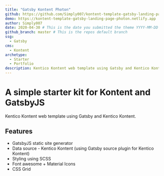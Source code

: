 ```yaml
---
title: "Gatsby Kontent Photon"
github: https://github.com/Simply007/kontent-template-gatsby-landing-page-photon
demo: https://kontent-template-gatsby-landing-page-photon.netlify.app
author: Simply007
date: 2020-04-30 # This is the date you submitted the theme YYYY-MM-DD
github_branch: master # This is the repos default branch
ssg:
  - Gatsby
cms:
  - Kontent
archetype:
  - Starter
  - Portfolio
description: Kentico Kontent web template using Gatsby and Kentico Kontent.
---
```


# A simple starter kit for Kontent and GatsbyJS

Kentico Kontent web template using Gatsby and Kentico Kontent.

## Features

* GatsbyJS static site generator
* Data source - Kentico Kontent (using Gatsby source plugin for Kentico Kontent)
* Styling using SCSS
* Font awesome + Material Icons
* CSS Grid
